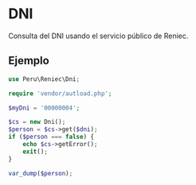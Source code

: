 # DNI
Consulta del DNI usando el servicio público de Reniec.

Ejemplo
--------

```php
use Peru\Reniec\Dni;

require 'vendor/autload.php';

$myDni = '00000004';

$cs = new Dni();
$person = $cs->get($dni);
if ($person === false) {
	echo $cs->getError();
	exit();
}

var_dump($person);

```